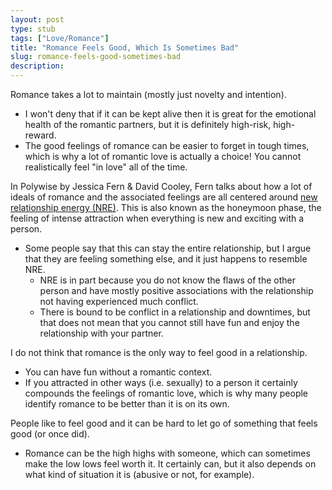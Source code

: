 ```yaml
---
layout: post
type: stub
tags: ["Love/Romance"]
title: "Romance Feels Good, Which Is Sometimes Bad"
slug: romance-feels-good-sometimes-bad
description:
---
```


Romance takes a lot to maintain (mostly just novelty and intention).
* I won't deny that if it can be kept alive then it is great for the emotional health of the romantic partners, but it is definitely high-risk, high-reward.
* The good feelings of romance can be easier to forget in tough times, which is why a lot of romantic love is actually a choice! You cannot realistically feel "in love" all of the time.

In Polywise by Jessica Fern & David Cooley, Fern talks about how a lot of ideals of romance and the associated feelings are all centered around [new relationship energy (NRE)](https://en.wikipedia.org/wiki/New_relationship_energy). This is also known as the honeymoon phase, the feeling of intense attraction when everything is new and exciting with a person.
* Some people say that this can stay the entire relationship, but I argue that they are feeling something else, and it just happens to resemble NRE.
    * NRE is in part because you do not know the flaws of the other person and have mostly positive associations with the relationship not having experienced much conflict.
    * There is bound to be conflict in a relationship and downtimes, but that does not mean that you cannot still have fun and enjoy the relationship with your partner.

I do not think that romance is the only way to feel good in a relationship.
* You can have fun without a romantic context.
* If you attracted in other ways (i.e. sexually) to a person it certainly compounds the feelings of romantic love, which is why many people identify romance to be better than it is on its own.

People like to feel good and it can be hard to let go of something that feels good (or once did).
* Romance can be the high highs with someone, which can sometimes make the low lows feel worth it. It certainly can, but it also depends on what kind of situation it is (abusive or not, for example).